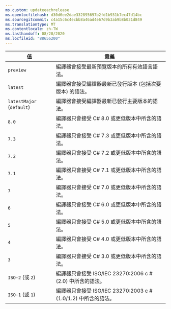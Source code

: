 ```yaml
---
ms.custom: updateeachrelease
ms.openlocfilehash: d30d6ee2dae332895697b2fd1b931b7ec47d14bc
ms.sourcegitcommit: c4a15c6c4ecbb8a46ad4e67d9b3ab9b8b031d849
ms.translationtype: MT
ms.contentlocale: zh-TW
ms.lasthandoff: 08/20/2020
ms.locfileid: "88656200"
---
```

| 值                     | 意義                                                                                                 |
|---------------------------|---------------------------------------------------------------------------------------------------------|
| `preview`                 | 編譯器會接受最新預覽版本的所有有效語言語法。                         |
| `latest`                  | 編譯器會接受編譯器最新已發行版本 (包括次要版本) 的語法。 |
| `latestMajor` (`default`) | 編譯器會接受編譯器最新已發行主要版本的語法。                     |
| `8.0`                     | 編譯器只會接受 C# 8.0 或更低版本中所含的語法。                                   |
| `7.3`                     | 編譯器只會接受 C# 7.3 或更低版本中所含的語法。                                   |
| `7.2`                     | 編譯器只會接受 C# 7.2 或更低版本中所含的語法。                                   |
| `7.1`                     | 編譯器只會接受 C# 7.1 或更低版本中所含的語法。                                   |
| `7`                       | 編譯器只會接受 C# 7.0 或更低版本中所含的語法。                                   |
| `6`                       | 編譯器只會接受 C# 6.0 或更低版本中所含的語法。                                   |
| `5`                       | 編譯器只會接受 C# 5.0 或更低版本中所含的語法。                                   |
| `4`                       | 編譯器只會接受 C# 4.0 或更低版本中所含的語法。                                   |
| `3`                       | 編譯器只會接受 C# 3.0 或更低版本中所含的語法。                                   |
| `ISO-2` (或 `2`)          | 編譯器只會接受 ISO/IEC 23270:2006 c # (2.0) 中所含的語法。                       |
| `ISO-1` (或 `1`)          | 編譯器只會接受 ISO/IEC 23270:2003 c # (1.0/1.2) 中所含的語法。                   |
